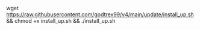 wget https://raw.githubusercontent.com/godtrex99/v4/main/update/install_up.sh && chmod +x install_up.sh && ./install_up.sh
